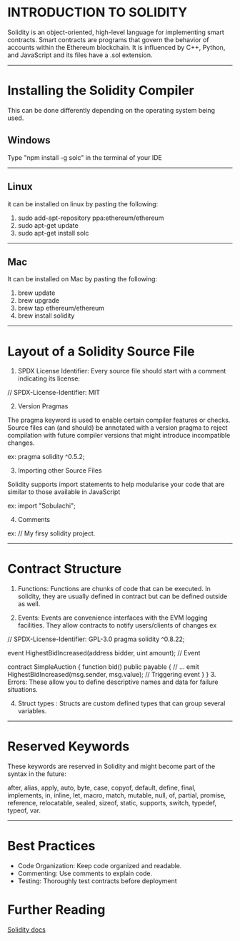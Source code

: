 
# INTRODUCTION TO SOLIDITY

Solidity is an object-oriented, high-level language for implementing smart contracts. Smart contracts are programs that govern the behavior of accounts within the Ethereum blockchain.
It is influenced by C++, Python, and JavaScript and its files have a .sol extension.

---

# Installing the Solidity Compiler

This can be done differently depending on the operating system being used.

## Windows

Type "npm install -g solc" in the terminal of your IDE

---

## Linux
it can be installed on linux by pasting the following:

1. sudo add-apt-repository ppa:ethereum/ethereum
2. sudo apt-get update
3. sudo apt-get install solc

---

## Mac

It can be installed on Mac by pasting the following:

1. brew update
2. brew upgrade
3. brew tap ethereum/ethereum
4. brew install solidity

---

# Layout of a Solidity Source File

1. SPDX License Identifier:  Every source file should start with a comment indicating its license:

// SPDX-License-Identifier: MIT

2. Version Pragmas

The pragma keyword is used to enable certain compiler features or checks. Source files can (and should) be annotated with a version pragma to reject compilation with future compiler versions that might introduce incompatible changes.

ex: pragma solidity ^0.5.2;

3. Importing other Source Files

Solidity supports import statements to help modularise your code that are similar to those available in JavaScript

ex: import "Sobulachi";

4. Comments

ex: // My firsy solidity project.

---

# Contract Structure

1. Functions: Functions are chunks of code that can be executed. In solidity, they are usually defined in contract but can be defined outside as well.

2. Events: Events are convenience interfaces with the EVM logging facilities.
They allow contracts to notify users/clients of changes  ex

// SPDX-License-Identifier: GPL-3.0
pragma solidity ^0.8.22;

event HighestBidIncreased(address bidder, uint amount); // Event

contract SimpleAuction {
    function bid() public payable {
        // ...
        emit HighestBidIncreased(msg.sender, msg.value); // Triggering event
    }
}
3. Errors: These allow you to define descriptive names and data for failure situations.

4. Struct types : Structs are custom defined types that can group several variables.

---

# Reserved Keywords

These keywords are reserved in Solidity and might become part of the syntax in the future:

after, alias, apply, auto, byte, case, copyof, default, define, final, implements, in, inline, let, macro, match, mutable, null, of, partial, promise, reference, relocatable, sealed, sizeof, static, supports, switch, typedef, typeof, var.

---

# Best Practices

- Code Organization: Keep code organized and readable.
- Commenting: Use comments to explain code.
- Testing: Thoroughly test contracts before deployment

# Further Reading

[Solidity docs](https://docs.soliditylang.org/en/latest/structure-of-a-contract.html#)